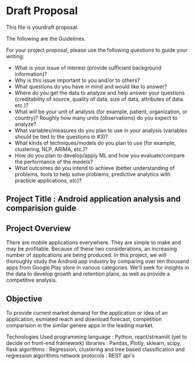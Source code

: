 # Draft Proposal 

This file is yourdraft proposal. 

The following are the Guidelines. 

For your project proposal, please use the following questions to guide your writing:

- What is your issue of interest (provide sufficient background information)?
- Why is this issue important to you and/or to others?
- What questions do you have in mind and would like to answer?
- Where do you get the data to analyze and help answer your questions (creditability of source, quality of data, size of data, attributes of data. etc.)?
- What will be your unit of analysis (for example, patient, organization, or country)? Roughly how many units (observations) do you expect to analyze?
- What variables/measures do you plan to use in your analysis (variables should be tied to the questions in #3)?
- What kinds of techniques/models do you plan to use (for example, clustering, NLP, ARIMA, etc.)?
- How do you plan to develop/apply ML and how you evaluate/compare the performance of the models?
- What outcomes do you intend to achieve (better understanding of problems, tools to help solve problems, predictive analytics with practicle applications, etc)? 

## Project Title : Android application analysis and comparision guide
## Project Overview
There are mobile applications everywhere. They are simple to make and may be profitable. Because of these two considerations, an increasing number of applications are being produced. In this project, we will thoroughly study the Android app industry by comparing over ten thousand apps from Google Play store in various categories. We'll seek for insights in the data to develop growth and retention plans, as well as provide a competitive analysis.

## Objective
To provide current market demand for the application or idea of an application, esmiated reach and download forecast, competition comparision in the similar genere apps in the leading market.

Technologies Used
programming language : Python, react/streamlit (yet to decide on front-end framework)
libraries : Pandas, Plotly, sklearn, scipy, flask
algorithms : Regression, clustering and tree based classification and regression algorithms
network protocols : REST api's

